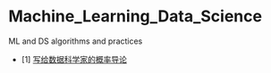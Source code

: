 # Machine_Learning_Data_Science
ML and DS algorithms and practices
- [1] [写给数据科学家的概率导论](https://probability4datascience.com/)
